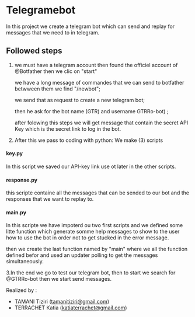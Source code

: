#  Telegramebot 

In this project we create a telegram bot which can send and replay for messages that we need to in telegram. 
## Followed steps
1. we must have a telegram account then found the officiel account of @Botfather then we clic on "start"

   we have a long message of commandes that we can send to botfather betwween them we find "/newbot"; 

   we send that as request to create a new telegram bot;

   then he ask for the bot name (GTR) and username GTRRo-bot) ;

   after folowing this steps we will get message that contain the secret API Key which is the secret link to log in the bot.

2. After this we pass to coding with python:
  We make (3) scripts 
  #### key.py
  In this script we saved our API-key link use ot later in the other scripts.
  ####  response.py
  this scripte containe all the messages that can be sended to our bot and the responses that we want to replay to.
  #### main.py
  In this scripte we have impoterd ou two first scripts and we defined some litte function which generate somme help messages to show to the user how to use the bot
  in order not to get stucked in the error message.
  
  then we create the last function named by "main" where we all the function defined befor and used an updater polling to get the messages simultaneously.
  
  3.In the end we go to test our telegram bot, then to start we search for @GTRRo-bot then we start send messages.
  
Realized by : 

- TAMANI Tiziri (tamanitiziri@gmail.com)
- TERRACHET Katia (katiaterrachet@gmail.com)



